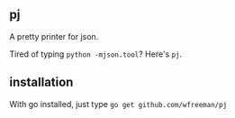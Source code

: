 ## pj
A pretty printer for json.

Tired of typing `python -mjson.tool`? Here's `pj`.

## installation

With go installed, just type `go get github.com/wfreeman/pj`

